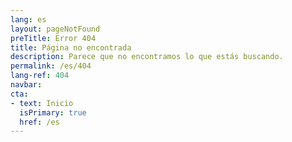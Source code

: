 ```yaml
---
lang: es
layout: pageNotFound
preTitle: Error 404
title: Página no encontrada
description: Parece que no encontramos lo que estás buscando.
permalink: /es/404
lang-ref: 404
navbar:
cta:
- text: Inicio
  isPrimary: true
  href: /es
---
```

